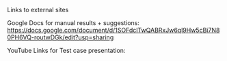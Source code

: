 Links to external sites

Google Docs for manual results + suggestions:
https://docs.google.com/document/d/1SOFdclTwQABRxJw6ql9Hw5cBi7N80PH6VQ-routwDGk/edit?usp=sharing

YouTube Links for Test case presentation:
